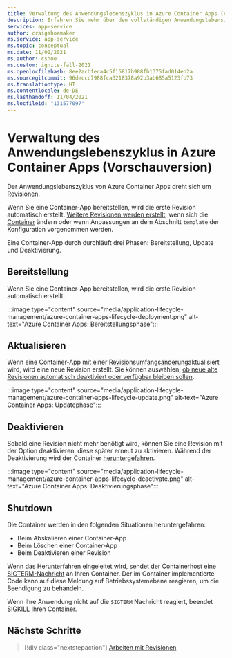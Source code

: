```yaml
---
title: Verwaltung des Anwendungslebenszyklus in Azure Container Apps (Vorschauversion)
description: Erfahren Sie mehr über den vollständigen Anwendungslebenszyklus in der Vorschauversion von Azure Container Apps
services: app-service
author: craigshoemaker
ms.service: app-service
ms.topic: conceptual
ms.date: 11/02/2021
ms.author: cshoe
ms.custom: ignite-fall-2021
ms.openlocfilehash: 8ee2acbfeca4c5f15817b988fb1375fad014eb2a
ms.sourcegitcommit: 96deccc7988fca3218378a92b3ab685a5123fb73
ms.translationtype: HT
ms.contentlocale: de-DE
ms.lasthandoff: 11/04/2021
ms.locfileid: "131577097"
---
```

# <a name="application-lifecycle-management-in-azure-container-apps-preview"></a>Verwaltung des Anwendungslebenszyklus in Azure Container Apps (Vorschauversion)

Der Anwendungslebenszyklus von Azure Container Apps dreht sich um [Revisionen](revisions.md).

Wenn Sie eine Container-App bereitstellen, wird die erste Revision automatisch erstellt. [Weitere Revisionen werden erstellt](revisions.md), wenn sich die [Container](containers.md) ändern oder wenn Anpassungen an dem Abschnitt `template` der Konfiguration vorgenommen werden.

Eine Container-App durch durchläuft drei Phasen: Bereitstellung, Update und Deaktivierung.

## <a name="deployment"></a>Bereitstellung

Wenn Sie eine Container-App bereitstellen, wird die erste Revision automatisch erstellt.

:::image type="content" source="media/application-lifecycle-management/azure-container-apps-lifecycle-deployment.png" alt-text="Azure Container Apps: Bereitstellungsphase":::

## <a name="update"></a>Aktualisieren

Wenn eine Container-App mit einer [Revisionsumfangsänderung](revisions.md#revision-scope-changes)aktualisiert wird, wird eine neue Revision erstellt. Sie können auswählen, [ob neue alte Revisionen automatisch deaktiviert oder verfügbar bleiben sollen](revisions.md).

:::image type="content" source="media/application-lifecycle-management/azure-container-apps-lifecycle-update.png" alt-text="Azure Container Apps: Updatephase":::

## <a name="deactivate"></a>Deaktivieren

Sobald eine Revision nicht mehr benötigt wird, können Sie eine Revision mit der Option deaktivieren, diese später erneut zu aktivieren. Während der Deaktivierung wird der Container [heruntergefahren](#shutdown).

:::image type="content" source="media/application-lifecycle-management/azure-container-apps-lifecycle-deactivate.png" alt-text="Azure Container Apps: Deaktivierungsphase":::

## <a name="shutdown"></a>Shutdown

Die Container werden in den folgenden Situationen heruntergefahren:

- Beim Abskalieren einer Container-App
- Beim Löschen einer Container-App
- Beim Deaktivieren einer Revision

Wenn das Herunterfahren eingeleitet wird, sendet der Containerhost eine [SIGTERM-Nachricht](https://wikipedia.org/wiki/Signal_(IPC)) an Ihren Container. Der im Container implementierte Code kann auf diese Meldung auf Betriebssystemebene reagieren, um die Beendigung zu behandeln.

Wenn Ihre Anwendung nicht auf die `SIGTERM` Nachricht reagiert, beendet [SIGKILL](https://wikipedia.org/wiki/Signal_(IPC)) Ihren Container.

## <a name="next-steps"></a>Nächste Schritte

> [!div class="nextstepaction"]
> [Arbeiten mit Revisionen](revisions.md)
